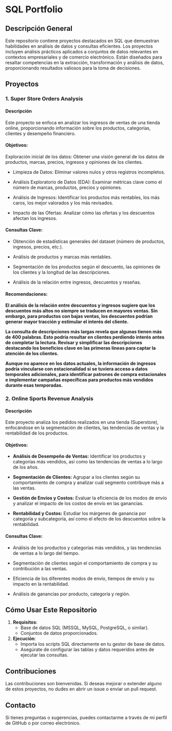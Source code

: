 # SQL Portfolio

## Descripción General
Este repositorio contiene proyectos destacados en SQL que demuestran habilidades en análisis de datos y consultas eficientes. Los proyectos incluyen análisis prácticos aplicados a conjuntos de datos relevantes en contextos empresariales y de comercio electrónico. Están diseñados para resaltar competencias en la extracción, transformación y análisis de datos, proporcionando resultados valiosos para la toma de decisiones.

## Proyectos

### 1. **Super Store Orders Analysis**
#### Descripción
Este proyecto se enfoca en analizar los ingresos de ventas de una tienda online, proporcionando información sobre los productos, categorías, clientes y desempeño financiero.

#### Objetivos:
Exploración inicial de los datos: Obtener una visión general de los datos de productos, marcas, precios, ingresos y opiniones de los clientes.

- Limpieza de Datos: Eliminar valores nulos y otros registros incompletos.

- Análisis Exploratorio de Datos (EDA): Examinar métricas clave como el número de marcas, productos, precios y opiniones.

- Análisis de Ingresos: Identificar los productos más rentables, los más caros, los mejor valorados y los más revisados.

- Impacto de las Ofertas: Analizar cómo las ofertas y los descuentos afectan los ingresos.

#### Consultas Clave:
- Obtención de estadísticas generales del dataset (número de productos, ingresos, precios, etc.).

- Análisis de productos y marcas más rentables.

- Segmentación de los productos según el descuento, las opiniones de los clientes y la longitud de las descripciones.

- Análisis de la relación entre ingresos, descuentos y reseñas.

#### Recomendaciones:
**El análisis de la relación entre descuentos y ingresos sugiere que los descuentos más altos no siempre se traducen en mayores ventas. Sin embargo, para productos con bajas ventas, los descuentos podrían generar mayor tracción y estimular el interés del cliente.**

**La consulta de descripciones más largas revela que algunas tienen más de 400 palabras. Esto podría resultar en clientes perdiendo interés antes de completar la lectura. Revisar y simplificar las descripciones destacando los beneficios clave en las primeras líneas para captar la atención de los clientes.**

**Aunque no aparece en los datos actuales, la información de ingresos podría vincularse con estacionalidad si se tuviera acceso a datos temporales adicionales, para identificar patrones de compra estacionales e implementar campañas específicas para productos más vendidos durante esas temporadas.**

### 2. **Online Sports Revenue Analysis**
#### Descripción
Este proyecto analiza los pedidos realizados en una tienda (Superstore), enfocándose en la segmentación de clientes, las tendencias de ventas y la rentabilidad de los productos.

#### Objetivos:
- **Análisis de Desempeño de Ventas:** Identificar los productos y categorías más vendidos, así como las tendencias de ventas a lo largo de los años.

- **Segmentación de Clientes:** Agrupar a los clientes según su comportamiento de compra y analizar cuál segmento contribuye más a las ventas.

- **Gestión de Envíos y Costos:** Evaluar la eficiencia de los modos de envío y analizar el impacto de los costos de envío en las ganancias.

- **Rentabilidad y Costos:** Estudiar los márgenes de ganancia por categoría y subcategoría, así como el efecto de los descuentos sobre la rentabilidad.

#### Consultas Clave:
- Análisis de los productos y categorías más vendidos, y las tendencias de ventas a lo largo del tiempo.

- Segmentación de clientes según el comportamiento de compra y su contribución a las ventas.

- Eficiencia de los diferentes modos de envío, tiempos de envío y su impacto en la rentabilidad.

- Análisis de ganancias por producto, categoría y región.

## Cómo Usar Este Repositorio
1. **Requisitos**:
   - Base de datos SQL (MSSQL, MySQL, PostgreSQL, o similar).
   - Conjuntos de datos proporcionados.
2. **Ejecución**:
   - Importa los scripts SQL directamente en tu gestor de base de datos.
   - Asegúrate de configurar las tablas y datos requeridos antes de ejecutar las consultas.

## Contribuciones
Las contribuciones son bienvenidas. Si deseas mejorar o extender alguno de estos proyectos, no dudes en abrir un issue o enviar un pull request.

## Contacto
Si tienes preguntas o sugerencias, puedes contactarme a través de mi perfil de GitHub o por correo electrónico.
